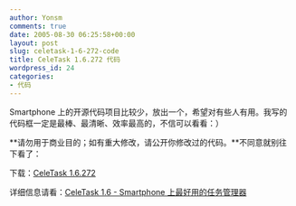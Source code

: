 ```yaml
---
author: Yonsm
comments: true
date: 2005-08-30 06:25:58+00:00
layout: post
slug: celetask-1-6-272-code
title: CeleTask 1.6.272 代码
wordpress_id: 24
categories:
- 代码
---
```


Smartphone 上的开源代码项目比较少，放出一个，希望对有些人有用。我写的代码框一定是最棒、最清晰、效率最高的，不信可以看看：）

  


**请勿用于商业目的；如有重大修改，请公开你修改过的代码。**不同意就别往下看了：

  


下载：[CeleTask 1.6.272](up/CeleTask%201.6.272.580.rar)

  


详细信息请看：[CeleTask 1.6 - Smartphone 上最好用的任务管理器](read.php?21)

  

